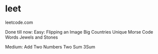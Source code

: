 # leet

leetcode.com

Done till now:
  Easy:
    Flipping an Image
    Big Countries
    Unique Morse Code Words
    Jewels and Stones
    
  Medium:
  Add Two Numbers
  Two Sum
  3Sum
